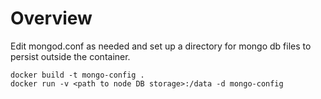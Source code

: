 # Overview

Edit mongod.conf as needed and set up a directory for mongo db files to persist outside the container.

```
docker build -t mongo-config .
docker run -v <path to node DB storage>:/data -d mongo-config
```
